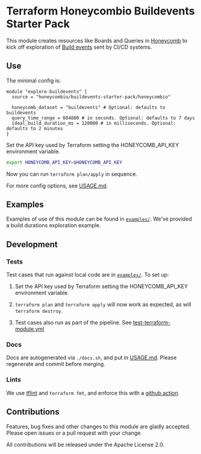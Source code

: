 Terraform Honeycombio Buildevents Starter Pack
==============================================

This module creates resources like Boards and Queries in [Honeycomb](https://www.honeycomb.io) to kick off exploration
of [Build events](https://github.com/honeycombio/buildevents) sent by CI/CD systems.

## Use

The minimal config is:
```hcl
module "explore-buildevents" {
  source = "honeycombio/buildevents-starter-pack/honeycombio"

  honeycomb_dataset = "buildevents" # Optional: defaults to buildevents
  query_time_range = 604800 # in seconds. Optional: defaults to 7 days
  ideal_build_duration_ms = 120000 # in milliseconds. Optional: defaults to 2 minutes
}
```
Set the API key used by Terraform setting the HONEYCOMB_API_KEY environment variable.
```bash
export HONEYCOMB_API_KEY=$HONEYCOMB_API_KEY
```

Now you can run `terraform plan/apply` in sequence.

For more config options, see [USAGE.md](https://github.com/honeycombio/terraform-honeycombio-buildevents-starter-pack/blob/main/USAGE.md).

## Examples

Examples of use of this module can be found in [`examples/`](https://github.com/honeycombio/terraform-honeycombio-buildevents-starter-pack/tree/main/examples).  We've
provided a build durations exploration example.

## Development

### Tests
Test cases that run against local code are in [`examples/`](https://github.com/honeycombio/terraform-honeycombio-buildevents-starter-pack/tree/main/examples). To set up:

1. Set the API key used by Terraform setting the HONEYCOMB_API_KEY environment variable.

3. `terraform plan` and `terraform apply` will now work as expected, as will
   `terraform destroy`.

4. Test cases also run as part of the pipeline. See [test-terraform-module.yml](https://github.com/honeycombio/terraform-honeycombio-buildevents-starter-pack/blob/main/.github/workflows/test-terraform-module.yml)

### Docs
Docs are autogenerated via `./docs.sh`, and put in [USAGE.md](https://github.com/honeycombio/terraform-honeycombio-buildevents-starter-pack/blob/main/USAGE.md).  Please
regenerate and commit before merging.

### Lints
We use [tflint](https://github.com/terraform-linters/tflint) and `terraform
fmt`, and enforce this with a [github action](.github/workflows/tflint.yml).


## Contributions
Features, bug fixes and other changes to this module are gladly accepted. Please open issues or a pull request with your change.

All contributions will be released under the Apache License 2.0.
